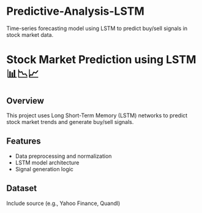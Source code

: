 # Predictive-Analysis-LSTM
Time-series forecasting model using LSTM to predict buy/sell signals in stock market data.
# Stock Market Prediction using LSTM 📊📉📈

## Overview
This project uses Long Short-Term Memory (LSTM) networks to predict stock market trends and generate buy/sell signals.

## Features
- Data preprocessing and normalization
- LSTM model architecture
- Signal generation logic

## Dataset
Include source (e.g., Yahoo Finance, Quandl)
